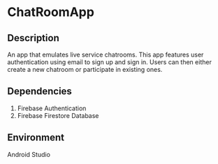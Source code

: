 # ChatRoomApp
## Description
An app that emulates live service chatrooms. This app features user authentication using email to sign up and sign in. Users can then either create a new chatroom or participate in existing ones. 

## Dependencies
1. Firebase Authentication
2. Firebase Firestore Database

## Environment
Android Studio